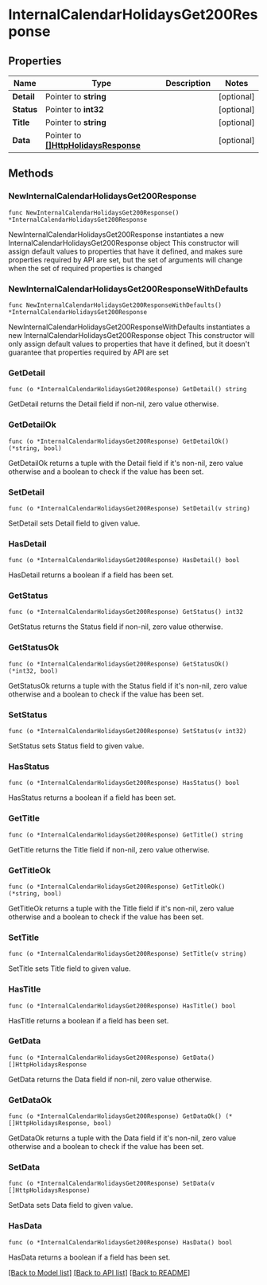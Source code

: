 # InternalCalendarHolidaysGet200Response

## Properties

Name | Type | Description | Notes
------------ | ------------- | ------------- | -------------
**Detail** | Pointer to **string** |  | [optional] 
**Status** | Pointer to **int32** |  | [optional] 
**Title** | Pointer to **string** |  | [optional] 
**Data** | Pointer to [**[]HttpHolidaysResponse**](HttpHolidaysResponse.md) |  | [optional] 

## Methods

### NewInternalCalendarHolidaysGet200Response

`func NewInternalCalendarHolidaysGet200Response() *InternalCalendarHolidaysGet200Response`

NewInternalCalendarHolidaysGet200Response instantiates a new InternalCalendarHolidaysGet200Response object
This constructor will assign default values to properties that have it defined,
and makes sure properties required by API are set, but the set of arguments
will change when the set of required properties is changed

### NewInternalCalendarHolidaysGet200ResponseWithDefaults

`func NewInternalCalendarHolidaysGet200ResponseWithDefaults() *InternalCalendarHolidaysGet200Response`

NewInternalCalendarHolidaysGet200ResponseWithDefaults instantiates a new InternalCalendarHolidaysGet200Response object
This constructor will only assign default values to properties that have it defined,
but it doesn't guarantee that properties required by API are set

### GetDetail

`func (o *InternalCalendarHolidaysGet200Response) GetDetail() string`

GetDetail returns the Detail field if non-nil, zero value otherwise.

### GetDetailOk

`func (o *InternalCalendarHolidaysGet200Response) GetDetailOk() (*string, bool)`

GetDetailOk returns a tuple with the Detail field if it's non-nil, zero value otherwise
and a boolean to check if the value has been set.

### SetDetail

`func (o *InternalCalendarHolidaysGet200Response) SetDetail(v string)`

SetDetail sets Detail field to given value.

### HasDetail

`func (o *InternalCalendarHolidaysGet200Response) HasDetail() bool`

HasDetail returns a boolean if a field has been set.

### GetStatus

`func (o *InternalCalendarHolidaysGet200Response) GetStatus() int32`

GetStatus returns the Status field if non-nil, zero value otherwise.

### GetStatusOk

`func (o *InternalCalendarHolidaysGet200Response) GetStatusOk() (*int32, bool)`

GetStatusOk returns a tuple with the Status field if it's non-nil, zero value otherwise
and a boolean to check if the value has been set.

### SetStatus

`func (o *InternalCalendarHolidaysGet200Response) SetStatus(v int32)`

SetStatus sets Status field to given value.

### HasStatus

`func (o *InternalCalendarHolidaysGet200Response) HasStatus() bool`

HasStatus returns a boolean if a field has been set.

### GetTitle

`func (o *InternalCalendarHolidaysGet200Response) GetTitle() string`

GetTitle returns the Title field if non-nil, zero value otherwise.

### GetTitleOk

`func (o *InternalCalendarHolidaysGet200Response) GetTitleOk() (*string, bool)`

GetTitleOk returns a tuple with the Title field if it's non-nil, zero value otherwise
and a boolean to check if the value has been set.

### SetTitle

`func (o *InternalCalendarHolidaysGet200Response) SetTitle(v string)`

SetTitle sets Title field to given value.

### HasTitle

`func (o *InternalCalendarHolidaysGet200Response) HasTitle() bool`

HasTitle returns a boolean if a field has been set.

### GetData

`func (o *InternalCalendarHolidaysGet200Response) GetData() []HttpHolidaysResponse`

GetData returns the Data field if non-nil, zero value otherwise.

### GetDataOk

`func (o *InternalCalendarHolidaysGet200Response) GetDataOk() (*[]HttpHolidaysResponse, bool)`

GetDataOk returns a tuple with the Data field if it's non-nil, zero value otherwise
and a boolean to check if the value has been set.

### SetData

`func (o *InternalCalendarHolidaysGet200Response) SetData(v []HttpHolidaysResponse)`

SetData sets Data field to given value.

### HasData

`func (o *InternalCalendarHolidaysGet200Response) HasData() bool`

HasData returns a boolean if a field has been set.


[[Back to Model list]](../README.md#documentation-for-models) [[Back to API list]](../README.md#documentation-for-api-endpoints) [[Back to README]](../README.md)


